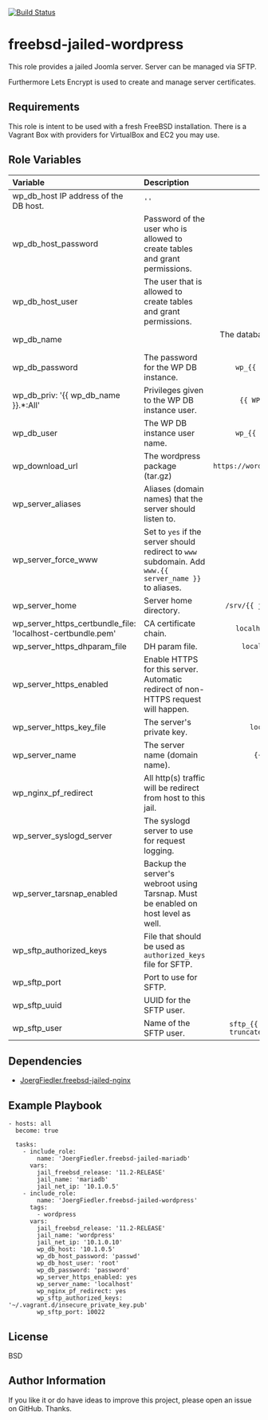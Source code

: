 [![Build Status](https://travis-ci.org/JoergFiedler/freebsd-jailed-wordpress.svg?branch=master)](https://travis-ci.org/JoergFiedler/freebsd-jailed-wordpress)

freebsd-jailed-wordpress
========================

This role provides a jailed Joomla server. Server can be managed via SFTP. 

Furthermore Lets Encrypt is used to create and manage server certificates.

Requirements
------------

This role is intent to be used with a fresh FreeBSD installation. There is a
Vagrant Box with providers for VirtualBox and EC2 you may use.

Role Variables
--------------
| Variable | Description | Default |
| :------- | :---------- | :-----: |
|wp_db_host IP address of the DB host. | `''` |
|wp_db_host_password | Password of the user who is allowed to create tables and grant permissions. | 'passwd' |
| wp_db_host_user | The user that is allowed to create tables and grant permissions. | `root` | 
| wp_db_name | | The database name for the WP DB instance. | `wp_{{ wp_server_name_ }}` |
| wp_db_password | The password for the WP DB instance. | `wp_{{ wp_server_name_ }}` |
| wp_db_priv: '{{ wp_db_name }}.*:All' | Privileges given to the WP DB instance user. | `{{ WP_db_name }}.*:All` |
| wp_db_user | The WP DB instance user name. | `wp_{{ wp_server_name_ }}` |
| wp_download_url | The wordpress package (tar.gz) | `https://wordpress.org/latest.tar.gz` |
| wp_server_aliases | Aliases (domain names) that the server should listen to. | `''` |
| wp_server_force_www | Set to `yes` if the server should redirect to `www` subdomain. Add `www.{{ server_name }}` to aliases. | `no` |
| wp_server_home | Server home directory. | `/srv/{{ joomla_server_name }}` |
| wp_server_https_certbundle_file: 'localhost-certbundle.pem' | CA certificate chain. | `localhost-certbundle.pem` |
| wp_server_https_dhparam_file | DH param file. |  `localhost-dhparam.pem` |
| wp_server_https_enabled | Enable HTTPS for this server. Automatic redirect of non-HTTPS request will happen. | `yes` |
| wp_server_https_key_file | The server's private key. | `localhost-key.pem` |
| wp_server_name | The server name (domain name). | `{{ jail_name }}` |
| wp_nginx_pf_redirect | All http(s) traffic will be redirect from host to this jail. | `no` |
| wp_server_syslogd_server | The syslogd server to use for request logging. | `localhost` |
| wp_server_tarsnap_enabled | Backup the server's webroot using Tarsnap. Must be enabled on host level as well. | `no` |
| wp_sftp_authorized_keys | File that should be used as `authorized_keys` file for SFTP. | `''` |
| wp_sftp_port | Port to use for SFTP. | `10022` |
| wp_sftp_uuid | UUID for the SFTP user. | `5000` |
| wp_sftp_user | Name of the SFTP user. | `sftp_{{ joomla_server_name_  truncate(5, True, "", 0) }}` |

Dependencies
------------

- [JoergFiedler.freebsd-jailed-nginx](https://galaxy.ansible.com/JoergFiedler/freebsd-jailed-nginx)

Example Playbook
----------------

    - hosts: all
      become: true
    
      tasks:
        - include_role:
            name: 'JoergFiedler.freebsd-jailed-mariadb'
          vars:
            jail_freebsd_release: '11.2-RELEASE'
            jail_name: 'mariadb'
            jail_net_ip: '10.1.0.5'
        - include_role:
            name: 'JoergFiedler.freebsd-jailed-wordpress'
          tags:
            - wordpress
          vars:
            jail_freebsd_release: '11.2-RELEASE'
            jail_name: 'wordpress'
            jail_net_ip: '10.1.0.10'
            wp_db_host: '10.1.0.5'
            wp_db_host_password: 'passwd'
            wp_db_host_user: 'root'
            wp_db_password: 'password'
            wp_server_https_enabled: yes
            wp_server_name: 'localhost'
            wp_nginx_pf_redirect: yes
            wp_sftp_authorized_keys: '~/.vagrant.d/insecure_private_key.pub'
            wp_sftp_port: 10022

License
-------

BSD

Author Information
------------------

If you like it or do have ideas to improve this project, please open an issue
on GitHub. Thanks.
